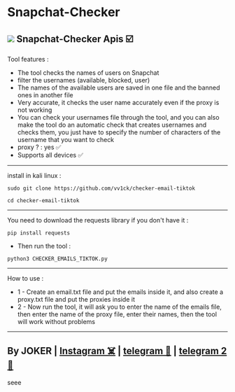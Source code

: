 # Snapchat-Checker

<img src="/9A857BD9-EB15-4C62-9314-1E18CAFDFAA6.jpeg"></img>
Snapchat-Checker Apis ☑️
- 
Tool features :
- The tool checks the names of users on Snapchat
- filter the usernames (available, blocked, user)
- The names of the available users are saved in one file and the banned ones in another file
- Very accurate, it checks the user name accurately even if the proxy is not working
- You can check your usernames file through the tool, and you can also make the tool do an automatic check that creates usernames and checks them, you just have to specify the number of characters of the username that you want to check
- proxy ? : yes ✅
- Supports all devices ✅
-----------------------

install in kali linux :
<!--START_SECTION:waka-->
```
sudo git clone https://github.com/vv1ck/checker-email-tiktok
```
<!--END_SECTION:waka-->
<!--START_SECTION:waka-->
```
cd checker-email-tiktok
```
<!--END_SECTION:waka-->
-----------------------
You need to download the requests library if you don't have it :
<!--START_SECTION:waka-->
```
pip install requests
```
<!--END_SECTION:waka-->
- Then run the tool :
<!--START_SECTION:waka-->
```
python3 CHECKER_EMAILS_TIKTOK.py
```
<!--END_SECTION:waka-->
---------------------

How to use :
- 1 -  Create an email.txt file and put the emails inside it, and also create a proxy.txt file and put the proxies inside it
- 2 - Now run the tool, it will ask you to enter the name of the emails file, then enter the name of the proxy file, enter their names, then the tool will work without problems

---------------------
By JOKER | <a class="" href="https://www.instagram.com/221298">Instagram ☠️</a> | <a class="" href="http://t.me/vv1ck">telegram 🔷</a> | <a class="" href="http://t.me/TweakPY">telegram 2 🔷</a>
-
seee
